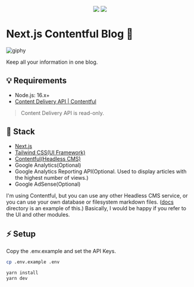 <p align="center">
  <img src="https://img.shields.io/badge/PRS-Welcome-7D83FD" />

  <img src="https://img.shields.io/badge/LICENSE-MIT-7D83FD" />
</p>

# Next.js Contentful Blog 💍

![giphy](https://user-images.githubusercontent.com/40055484/137597358-11a56edc-e311-4aac-b8d1-2a4b773ba8eb.gif)

Keep all your information in one blog.

## 💡 Requirements

- Node.js: 16.x+
- [Content Delivery API | Contentful](https://www.contentful.com/developers/docs/references/content-delivery-api/)

> Content Delivery API is read-only.

## 👀 Stack

- [Next.js](https://nextjs.org/)
- [Tailwind CSS(UI Framework)](https://tailwindcss.com/)
- [Contentful(Headless CMS)](https://www.contentful.com/)
- Google Analytics(Optional)
- Google Analytics Reporting API(Optional. Used to display articles with the highest number of views.)
- Google AdSense(Optional)

I'm using Contentful, but you can use any other Headless CMS service, or you can use your own database or filesystem markdown files. ([docs](https://github.com/RyuNIshimura/nextjs-blog/tree/main/docs) directory is an example of this.) Basically, I would be happy if you refer to the UI and other modules.

## ⚡️ Setup

Copy the .env.example and set the API Keys.

```bash
cp .env.example .env
```

```bash
yarn install
yarn dev
```
